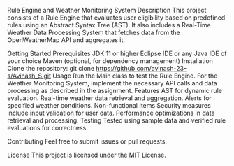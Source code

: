 Rule Engine and Weather Monitoring System
Description
This project consists of a Rule Engine that evaluates user eligibility based on predefined rules using an Abstract Syntax Tree (AST). It also includes a Real-Time Weather Data Processing System that fetches data from the OpenWeatherMap API and aggregates it.

Getting Started
Prerequisites
JDK 11 or higher
Eclipse IDE or any Java IDE of your choice
Maven (optional, for dependency management)
Installation
Clone the repository:
git clone https://github.com/avinash-23-s/Avinash_S.git
Usage
Run the Main class to test the Rule Engine.
For the Weather Monitoring System, implement the necessary API calls and data processing as described in the assignment.
Features
AST for dynamic rule evaluation.
Real-time weather data retrieval and aggregation.
Alerts for specified weather conditions.
Non-functional Items
Security measures include input validation for user data.
Performance optimizations in data retrieval and processing.
Testing
Tested using sample data and verified rule evaluations for correctness.

Contributing
Feel free to submit issues or pull requests.

License
This project is licensed under the MIT License.
